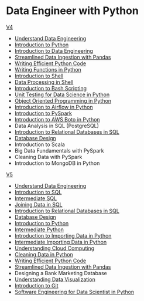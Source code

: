 # Data Engineer with Python

[V4](https://app.datacamp.com/learn/career-tracks/data-engineer?version=4)

- [Understand Data Engineering](./understand_data_engineering/)
- [Introduction to Python](./introduction_to_python/)
- [Introduction to Data Engineering](./introduction_to_data_engineering/)
- [Streamlined Data Ingestion with Pandas](./streamlined_data_ingestion_with_pandas/)
- [Writing Efficient Python Code](./writing_eficient_python_code/)
- [Writing Functions in Python](./writing_functions_in_python/)
- [Introduction to Shell](./introduction_to_shell/)
- [Data Processing in Shell](./data_processing_in_shell/)
- [Introduction to Bash Scripting](./introduction_to_bash_scripting/)
- [Unit Testing for Data Science in Python](./unit_testing_for_data_science_in_python/)
- [Object Oriented Programming in Python](./object_oriented_programming_in_python/)
- [Introduction to Airflow in Python](./introduction_to_airflow_in_python/)
- [Introduction to PySpark](./introduction_to_pyspark/)
- [Introduction to AWS Boto in Python](./introduction_to_aws_boto_in_python/)
- Data Analysis in SQL (PostgreSQL)
- [Introduction to Relational Databases in SQL](./introduction_to_relational_databases_in_sql/)
- [Database Design](./database_design/)
- Introduction to Scala
- Big Data Fundamentals with PySpark
- Cleaning Data with PySpark
- Introduction to MongoDB in Python



[V5](https://app.datacamp.com/learn/career-tracks/data-engineer?version=5)

- [Understand Data Engineering](./understand_data_engineering/)
- [Introduction to SQL](./introduction_to_sql/)
- [Intermediate SQL](./intermediate_sql/)
- [Joining Data in SQL](./joining_data_in_sql/)
- [Introduction to Relational Databases in SQL](./introduction_to_relational_databases_in_sql/)
- [Database Design](./database_design/)
- [Introduction to Python](./introduction_to_python/)
- [Intermediate Python](./intermediate_python/)
- [Introduction to Importing Data in Python](./introduction_to_importing_data_in_python/)
- [Intermediate Importing Data in Python](./intermediate_importing_data_in_python/)
- [Understanding Cloud Computing](./understanding_cloud_computing/)
- [Cleaning Data in Python](./cleaning_data_in_python/)
- [Writing Efficient Python Code](./writing_eficient_python_code/)
- [Streamlined Data Ingestion with Pandas](./streamlined_data_ingestion_with_pandas/)
- Designing a Bank Marketing Database
- [Understanding Data Visualization](./understanding_data_visualization/)
- [Introduction to Git](./introduction_to_git/)
- [Software Engineering for Data Scientist in Python](./software_engineering_for_data_scientist_in_python/)